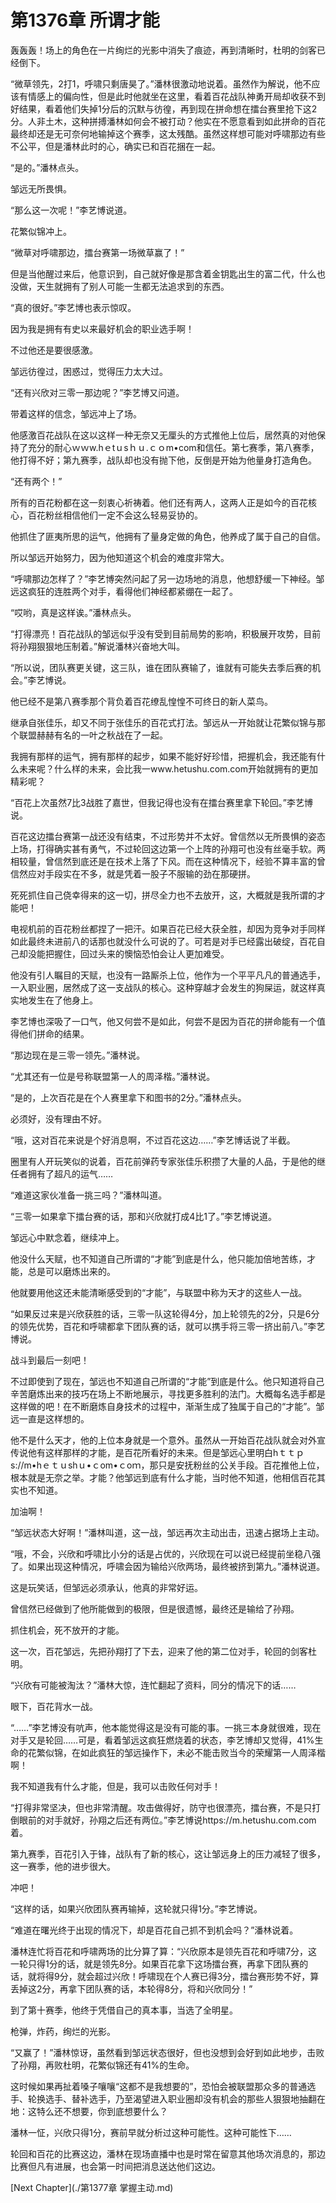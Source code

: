# 第1376章 所谓才能

轰轰轰！场上的角色在一片绚烂的光影中消失了痕迹，再到清晰时，杜明的剑客已经倒下。

“微草领先，2打1，呼啸只剩唐昊了。”潘林很激动地说着。虽然作为解说，他不应该有情感上的偏向性，但是此时他就坐在这里，看着百花战队神勇开局却收获不到好结果，看着他们失掉1分后的沉默与彷徨，再到现在拼命想在擂台赛里抢下这2分。人非土木，这种拼搏潘林如何会不被打动？他实在不愿意看到如此拼命的百花最终却还是无可奈何地输掉这个赛季，这太残酷。虽然这样想可能对呼啸那边有些不公平，但是潘林此时的心，确实已和百花捆在一起。

“是的。”潘林点头。

邹远无所畏惧。

“那么这一次呢！”李艺博说道。

花繁似锦冲上。

“微草对呼啸那边，擂台赛第一场微草赢了！”

但是当他醒过来后，他意识到，自己就好像是那含着金钥匙出生的富二代，什么也没做，天生就拥有了别人可能一生都无法追求到的东西。

“真的很好。”李艺博也表示惊叹。

因为我是拥有有史以来最好机会的职业选手啊！

不过他还是要很感激。

邹远彷徨过，困惑过，觉得压力太大过。

“还有兴欣对三零一那边呢？”李艺博又问道。

带着这样的信念，邹远冲上了场。

他感激百花战队在这以这样一种无奈又无厘头的方式推他上位后，居然真的对他保持了充分的耐心ｗｗw.hｅtｕsｈｕ.ｃｏm•com和信任。第七赛季，第八赛季，他打得不好；第九赛季，战队却也没有抛下他，反倒是开始为他量身打造角色。

“还有两个！”

所有的百花粉都在这一刻衷心祈祷着。他们还有两人，这两人正是如今的百花核心，百花粉丝相信他们一定不会这么轻易妥协的。

他抓住了匪夷所思的运气，他拥有了量身定做的角色，他养成了属于自己的自信。

所以邹远开始努力，因为他知道这个机会的难度非常大。

“呼啸那边怎样了？”李艺博突然问起了另一边场地的消息，他想舒缓一下神经。邹远这疯狂的连胜两个对手，看得他们神经都紧绷在一起了。

“哎哟，真是这样诶。”潘林点头。

“打得漂亮！百花战队的邹远似乎没有受到目前局势的影响，积极展开攻势，目前将孙翔狠狠地压制着。”解说潘林兴奋地大叫。

“所以说，团队赛更关键，这三队，谁在团队赛输了，谁就有可能失去季后赛的机会。”李艺博说。

他已经不是第八赛季那个背负着百花缭乱惶惶不可终日的新人菜鸟。

继承自张佳乐，却又不同于张佳乐的百花式打法。邹远从一开始就让花繁似锦与那个联盟赫赫有名的一叶之秋战在了一起。

我拥有那样的运气，拥有那样的起步，如果不能好好珍惜，把握机会，我还能有什么未来呢？什么样的未来，会比我一www.hetushu.com.com开始就拥有的更加精彩呢？

“百花上次虽然7比3战胜了嘉世，但我记得也没有在擂台赛里拿下轮回。”李艺博说。

百花这边擂台赛第一战还没有结束，不过形势并不太好。曾信然以无所畏惧的姿态上场，打得确实甚有勇气，不过轮回这边第一个上阵的孙翔可也没有丝毫手软。两相较量，曾信然到底还是在技术上落了下风。而在这种情况下，经验不算丰富的曾信然应对手段实在不多，就是凭着一股子不服输的劲在那硬拼。

死死抓住自己侥幸得来的这一切，拼尽全力也不去放开，这，大概就是我所谓的才能吧！

电视机前的百花粉丝都捏了一把汗。如果百花已经大获全胜，却因为竞争对手同样如此最终未进前八的话那也就没什么可说的了。可若是对手已经露出破绽，百花自己却没能把握住，回过头来的懊恼恐怕会让人更加难受。

他没有引人瞩目的天赋，也没有一路厮杀上位，他作为一个平平凡凡的普通选手，一入职业圈，居然成了这一支战队的核心。这种穿越才会发生的狗屎运，就这样真实地发生在了他身上。

李艺博也深吸了一口气，他又何尝不是如此，何尝不是因为百花的拼命能有一个值得他们拼命的结果。

“那边现在是三零一领先。”潘林说。

“尤其还有一位是号称联盟第一人的周泽楷。”潘林说。

“是的，上次百花是在个人赛里拿下和图书的2分。”潘林点头。

必须好，没有理由不好。

“哦，这对百花来说是个好消息啊，不过百花这边……”李艺博话说了半截。

圈里有人开玩笑似的说着，百花前弹药专家张佳乐积攒了大量的人品，于是他的继任者拥有了超凡的运气……

“难道这家伙准备一挑三吗？”潘林叫道。

“三零一如果拿下擂台赛的话，那和兴欣就打成4比1了。”李艺博说道。

邹远心中默念着，继续冲上。

他没什么天赋，也不知道自己所谓的“才能”到底是什么，他只能加倍地苦练，才能，总是可以磨炼出来的。

他就要用他这还未能清晰感受到的“才能”，与联盟中称为天才的这些人一战。

“如果反过来是兴欣获胜的话，三零一队这轮得4分，加上轮领先的2分，只是6分的领先优势，百花和呼啸都拿下团队赛的话，就可以携手将三零一挤出前八。”李艺博说。

战斗到最后一刻吧！

不过即使到了现在，邹远也不知道自己所谓的“才能”到底是什么。他只知道将自己辛苦磨炼出来的技巧在场上不断地展示，寻找更多胜利的法门。大概每名选手都是这样做的吧！在不断磨炼自身技术的过程中，渐渐生成了独属于自己的“才能”。邹远一直是这样想的。

他不是什么天才，他的上位本身就是一个意外。虽然从一开始百花战队就会对外宣传说他有这样那样的才能，是百花所看好的未来。但是邹远心里明白hｔｔｐs://m•hｅｔｕshｕ•ｃom•ｃoｍ，那只是安抚粉丝的公关手段。百花推他上位，根本就是无奈之举。才能？他邹远到底有什么才能，当时他不知道，他相信百花其实也不知道。

加油啊！

“邹远状态大好啊！”潘林叫道，这一战，邹远再次主动出击，迅速占据场上主动。

“哦，不会，兴欣和呼啸比小分的话是占优的，兴欣现在可以说已经提前坐稳八强了。如果出现这种情况，呼啸会因为输给兴欣两场，最终被挤到第九。”潘林说道。

这是玩笑话，但邹远必须承认，他真的非常好运。

曾信然已经做到了他所能做到的极限，但是很遗憾，最终还是输给了孙翔。

抓住机会，死不放开的才能。

这一次，百花邹远，先把孙翔打了下去，迎来了他的第二位对手，轮回的剑客杜明。

“兴欣有可能被淘汰？”潘林大惊，连忙翻起了资料，同分的情况下的话……

眼下，百花背水一战。

“……”李艺博没有吭声，他本能觉得这是没有可能的事。一挑三本身就很难，现在对手又是轮回……可是，看着邹远这疯狂燃烧着的状态，李艺博却又觉得，41%生命的花繁似锦，在如此疯狂的邹远操作下，未必不能击败当今的荣耀第一人周泽楷啊！

我不知道我有什么才能，但是，我可以击败任何对手！

“打得非常坚决，但也非常清醒。攻击做得好，防守也很漂亮，擂台赛，不是只打倒眼前的对手就好，孙翔之后还有两位。”李艺博说https://m.hetushu.com.com着。

第九赛季，百花引入于锋，战队有了新的核心，这让邹远身上的压力减轻了很多，这一赛季，他的进步很大。

冲吧！

“这样的话，如果兴欣团队赛再输掉，这轮就只得1分。”李艺博说。

“难道在曙光终于出现的情况下，却是百花自己抓不到机会吗？”潘林说着。

潘林连忙将百花和呼啸两场的比分算了算：“兴欣原本是领先百花和呼啸7分，这一轮只得1分的话，就是领先8分。如果百花拿下这场擂台赛，再拿下团队赛的话，就将得9分，就会超过兴欣！呼啸现在个人赛已得3分，擂台赛形势不好，算丢掉这2分，再拿下团队赛的话，本轮得8分，将和兴欣同分！”

到了第十赛季，他终于凭借自己的真本事，当选了全明星。

枪弹，炸药，绚烂的光影。

“又赢了！”潘林惊讶，虽然看到邹远状态很好，但也没想到会好到如此地步，击败了孙翔，再败杜明，花繁似锦还有41%的生命。

这时候如果再扯着嗓子嚷嚷“这都不是我想要的”，恐怕会被联盟那众多的普通选手、轮换选手、替补选手，乃至渴望进入职业圈却没有机会的那些人狠狠地抽翻在地：这特么还不想要，你到底想要什么？

潘林一怔，兴欣只得1分，赛前早就分析过这种可能性。这种可能性下……

轮回和百花的比赛这边，潘林在现场直播中也是时常在留意其他场次消息的，那边比赛但凡有进展，也会第一时间把消息送达他们这边。



[Next Chapter](./第1377章 掌握主动.md)